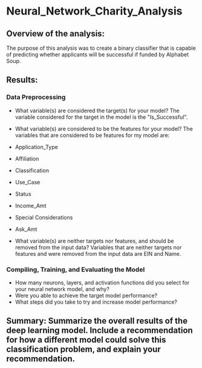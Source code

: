 # Neural_Network_Charity_Analysis

## Overview of the analysis: 
The purpose of this analysis was to create a binary classifier that is capable of predicting whether applicants will be successful if funded by Alphabet Soup.

## Results: 

### Data Preprocessing
- What variable(s) are considered the target(s) for your model?
The variable considered for the target in the model is the "Is_Successful".

- What variable(s) are considered to be the features for your model?
The variables that are considered to be features for my model are: 
- Application_Type
- Affiliation
- Classification
- Use_Case
- Status
- Income_Amt
- Special Considerations
- Ask_Amt

- What variable(s) are neither targets nor features, and should be removed from the input data?
Variables that are neither targets nor features and were removed from the input data are EIN and Name.

### Compiling, Training, and Evaluating the Model
- How many neurons, layers, and activation functions did you select for your neural network model, and why?
- Were you able to achieve the target model performance?
- What steps did you take to try and increase model performance?

## Summary: Summarize the overall results of the deep learning model. Include a recommendation for how a different model could solve this classification problem, and explain your recommendation.
